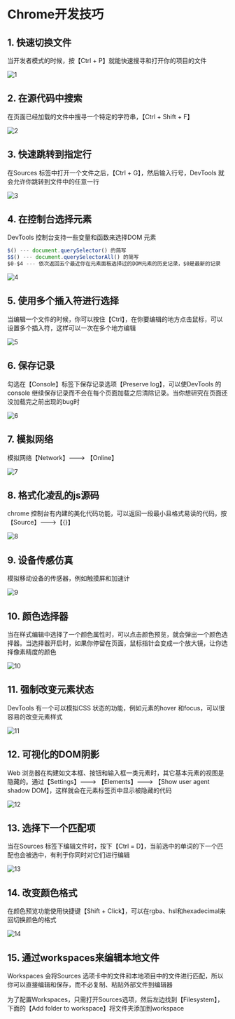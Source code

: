 # Chrome开发技巧

## 1. 快速切换文件

当开发者模式的时候，按【Ctrl + P】就能快速搜寻和打开你的项目的文件

![1](img\1.gif)

## 2. 在源代码中搜索

在页面已经加载的文件中搜寻一个特定的字符串，【Ctrl + Shift + F】

![2](img\2.gif)

## 3. 快速跳转到指定行

在Sources 标签中打开一个文件之后，【Ctrl + G】，然后输入行号，DevTools 就会允许你跳转到文件中的任意一行

![3](img\3.gif)

## 4. 在控制台选择元素

DevTools 控制台支持一些变量和函数来选择DOM 元素

``` js
$() --- document.querySelector() 的简写
$$() --- document.querySelectorAll() 的简写
$0-$4 --- 依次返回五个最近你在元素面板选择过的DOM元素的历史记录，$0是最新的记录
```

![4](img\4.gif)

## 5. 使用多个插入符进行选择

当编辑一个文件的时候，你可以按住【Ctrl】，在你要编辑的地方点击鼠标，可以设置多个插入符，这样可以一次在多个地方编辑

![5](img\5.gif)

## 6. 保存记录

勾选在【Console】标签下保存记录选项【Preserve log】，可以使DevTools 的console 继续保存记录而不会在每个页面加载之后清除记录。当你想研究在页面还没加载完之前出现的bug时

![6](img\6.gif)

## 7. 模拟网络

模拟网络【Network】---> 【Online】

![7](img\7.gif)

## 8. 格式化凌乱的js源码

chrome 控制台有内建的美化代码功能，可以返回一段最小且格式易读的代码，按【Source】--->【{}】

![8](img\8.gif)

## 9. 设备传感仿真

模拟移动设备的传感器，例如触摸屏和加速计

![9](img\9.gif)

## 10. 颜色选择器

当在样式编辑中选择了一个颜色属性时，可以点击颜色预览，就会弹出一个颜色选择器。当选择器开启时，如果你停留在页面，鼠标指针会变成一个放大镜，让你选择像素精度的颜色

![10](img\10.gif)

## 11. 强制改变元素状态

DevTools 有一个可以模拟CSS 状态的功能，例如元素的hover 和focus，可以很容易的改变元素样式

![11](img\11.gif)

## 12. 可视化的DOM阴影

Web 浏览器在构建如文本框、按钮和输入框一类元素时，其它基本元素的视图是隐藏的。通过【Settings】---> 【Elements】---> 【Show user agent shadow DOM】，这样就会在元素标签页中显示被隐藏的代码

![12](img\12.gif)

## 13. 选择下一个匹配项

当在Sources 标签下编辑文件时，按下【Ctrl = D】，当前选中的单词的下一个匹配也会被选中，有利于你同时对它们进行编辑

![13](img\13.gif)

## 14. 改变颜色格式

在颜色预览功能使用快捷键【Shift + Click】，可以在rgba、hsl和hexadecimal来回切换颜色的格式

![14](img\14.gif)

## 15. 通过workspaces来编辑本地文件

Workspaces 会将Sources 选项卡中的文件和本地项目中的文件进行匹配，所以你可以直接编辑和保存，而不必复制、粘贴外部文件到编辑器

为了配置Workspaces，只需打开Sources选项，然后左边找到【Filesystem】，下面的【Add folder to workspace】将文件夹添加到workspace